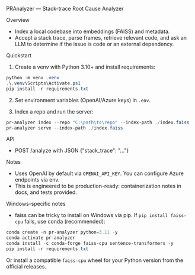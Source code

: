 PRAnalyzer — Stack-trace Root Cause Analyzer

Overview
- Index a local codebase into embeddings (FAISS) and metadata.
- Accept a stack trace, parse frames, retrieve relevant code, and ask an LLM to determine if the issue is code or an external dependency.

Quickstart
1. Create a venv with Python 3.10+ and install requirements:

```powershell
python -m venv .venv
.\.venv\Scripts\Activate.ps1
pip install -r requirements.txt
```

2. Set environment variables (OpenAI/Azure keys) in `.env`.

3. Index a repo and run the server:

```powershell
pr-analyzer index --repo "C:\path\to\repo" --index-path ./index.faiss
pr-analyzer serve --index-path ./index.faiss
```

API
- POST /analyze with JSON {"stack_trace": "..."}

Notes
- Uses OpenAI by default via `OPENAI_API_KEY`. You can configure Azure endpoints via env.
- This is engineered to be production-ready: containerization notes in docs, and tests provided.

Windows-specific notes
- faiss can be tricky to install on Windows via pip. If `pip install faiss-cpu` fails, use conda (recommended):

```powershell
conda create -n pr-analyzer python=3.11 -y
conda activate pr-analyzer
conda install -c conda-forge faiss-cpu sentence-transformers -y
pip install -r requirements.txt
```

Or install a compatible `faiss-cpu` wheel for your Python version from the official releases.
